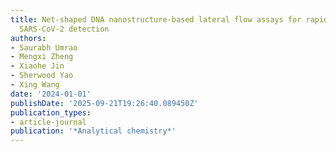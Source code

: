 ```yaml
---
title: Net-shaped DNA nanostructure-based lateral flow assays for rapid and sensitive
  SARS-CoV-2 detection
authors:
- Saurabh Umrao
- Mengxi Zheng
- Xiaohe Jin
- Sherwood Yao
- Xing Wang
date: '2024-01-01'
publishDate: '2025-09-21T19:26:40.089450Z'
publication_types:
- article-journal
publication: '*Analytical chemistry*'
---
```

